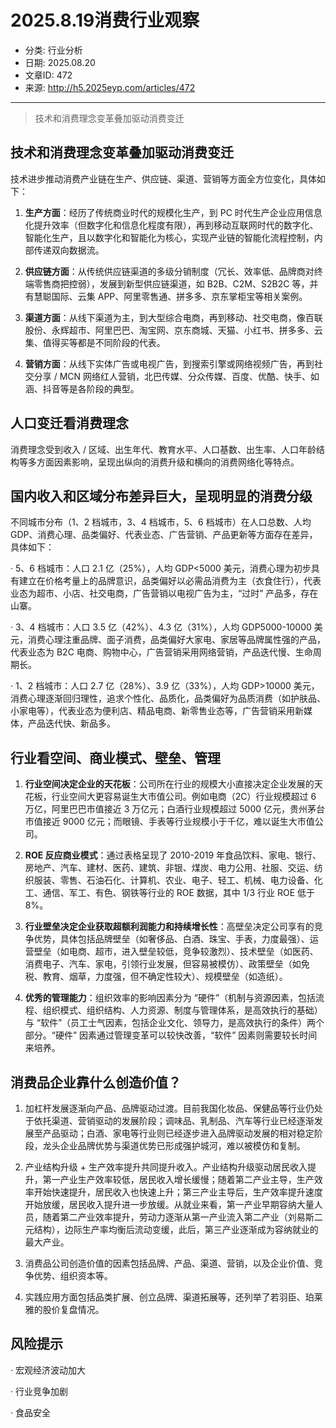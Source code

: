 # 2025.8.19消费行业观察

- 分类: 行业分析
- 日期: 2025.08.20
- 文章ID: 472
- 来源: http://h5.2025eyp.com/articles/472

---

> 技术和消费理念变革叠加驱动消费变迁

## **技术和消费理念变革叠加驱动消费变迁**

技术进步推动消费产业链在生产、供应链、渠道、营销等方面全方位变化，具体如下：

1. **生产方面**：经历了传统商业时代的规模化生产，到 PC 时代生产企业应用信息化提升效率（但数字化和信息化程度有限），再到移动互联网时代的数字化、智能化生产，且以数字化和智能化为核心，实现产业链的智能化流程控制，内部传递双向数据流。

2. **供应链方面**：从传统供应链渠道的多级分销制度（冗长、效率低、品牌商对终端零售商把控弱），发展到新型供应链渠道，如 B2B、C2M、S2B2C 等，并有慧聪国际、云集 APP、阿里零售通、拼多多、京东掌柜宝等相关案例。

3. **渠道方面**：从线下渠道为主，到大型综合电商，再到移动、社交电商，像百联股份、永辉超市、阿里巴巴、淘宝网、京东商城、天猫、小红书、拼多多、云集、值得买等都是不同阶段的代表。

4. **营销方面**：从线下实体广告或电视广告，到搜索引擎或网络视频广告，再到社交分享 / MCN 网络红人营销，北巴传媒、分众传媒、百度、优酷、快手、如涵、抖音等是各阶段的典型。

## **人口变迁看消费理念**

消费理念受到收入 / 区域、出生年代、教育水平、人口基数、出生率、人口年龄结构等多方面因素影响，呈现出纵向的消费升级和横向的消费网络化等特点。

## **国内收入和区域分布差异巨大，呈现明显的消费分级**

不同城市分布（1、2 档城市，3、4 档城市，5、6 档城市）在人口总数、人均 GDP、消费心理、品类偏好、代表业态、广告营销、产品更新等方面存在差异，具体如下：

· 5、6 档城市：人口 2.1 亿（25%），人均 GDP<5000 美元，消费心理为初步具有建立在价格考量上的品牌意识，品类偏好以必需品消费为主（衣食住行），代表业态为超市、小店、社交电商，广告营销以电视广告为主，“过时” 产品多，存在山寨。

· 3、4 档城市：人口 3.5 亿（42%）、4.3 亿（31%），人均 GDP5000-10000 美元，消费心理注重品牌、面子消费，品类偏好大家电、家居等品牌属性强的产品，代表业态为 B2C 电商、购物中心，广告营销采用网络营销，产品迭代慢、生命周期长。

· 1、2 档城市：人口 2.7 亿（28%）、3.9 亿（33%），人均 GDP>10000 美元，消费心理逐渐回归理性，追求个性化、品质化，品类偏好为品质消费（如护肤品、小家电等），代表业态为便利店、精品电商、新零售业态等，广告营销采用新媒体，产品迭代快、新品多。

## **行业看空间、商业模式、壁垒、管理**

1. **行业空间决定企业的天花板**：公司所在行业的规模大小直接决定企业发展的天花板，行业空间大更容易诞生大市值公司。例如电商（2C）行业规模超过 6 万亿，阿里巴巴市值接近 3 万亿元；白酒行业规模超过 5000 亿元，贵州茅台市值接近 9000 亿元；而眼镜、手表等行业规模小于千亿，难以诞生大市值公司。

2. **ROE 反应商业模式**：通过表格呈现了 2010-2019 年食品饮料、家电、银行、房地产、汽车、建材、医药、建筑、非银、煤炭、电力公用、社服、交运、纺织服装、零售、石油石化、计算机、农业、电子、轻工、机械、电力设备、化工、通信、军工、有色、钢铁等行业的 ROE 数据，其中 1/3 行业 ROE 低于 8%。

3. **行业壁垒决定企业获取超额利润能力和持续增长性**：高壁垒决定公司享有的竞争优势，具体包括品牌壁垒（如奢侈品、白酒、珠宝、手表，力度最强）、运营壁垒（如电商、超市，进入壁垒较低，竞争较激烈）、技术壁垒（如医药、消费电子、汽车、家电，引领行业发展，但容易被模仿）、政策壁垒（如免税、教育、烟草，力度强，但不确定性较大）、规模壁垒（如造纸）。

4. **优秀的管理能力**：组织效率的影响因素分为 “硬件”（机制与资源因素，包括流程、组织模式、组织结构、人力资源、制度与管理体系，是高效执行的基础）与 “软件”（员工士气因素，包括企业文化、领导力，是高效执行的条件）两个部分。“硬件” 因素通过管理变革可以较快改善，“软件” 因素则需要较长时间来培养。

## **消费品企业靠什么创造价值？**

1. 加杠杆发展逐渐向产品、品牌驱动过渡。目前我国化妆品、保健品等行业仍处于依托渠道、营销驱动的发展阶段；调味品、乳制品、汽车等行业已经逐渐发展至产品驱动；白酒、家电等行业则已经逐步进入品牌驱动发展的相对稳定阶段，龙头企业品牌优势与渠道优势已形成强护城河，难以被模仿和复制。

2. 产业结构升级 + 生产效率提升共同提升收入。产业结构升级驱动居民收入提升，第一产业生产效率较低，居民收入增长缓慢；随着第二产业主导，生产效率开始快速提升，居民收入也快速上升；第三产业主导后，生产效率提升速度开始放缓，居民收入提升进一步放缓。从就业来看，第一产业早期容纳大量人员，随着第二产业效率提升，劳动力逐渐从第一产业流入第二产业（刘易斯二元结构），边际生产率均衡后流动变缓，此后，第三产业逐渐成为容纳就业的最大产业。

3. 消费品公司创造价值的因素包括品牌、产品、渠道、营销，以及企业价值、竞争优势、组织资本等。

4. 实践应用方面包括品类扩展、创立品牌、渠道拓展等，还列举了若羽臣、珀莱雅的股价复盘情况。

## **风险提示**

· 宏观经济波动加大

· 行业竞争加剧

· 食品安全
